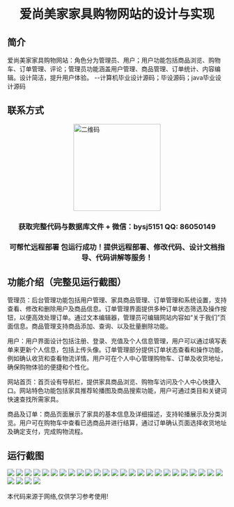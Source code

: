 <p><h1 align="center">爱尚美家家具购物网站的设计与实现</h1></p>

## 简介
爱尚美家家具购物网站：角色分为管理员、用户；用户功能包括商品浏览、购物车、订单管理、评论；管理员功能涵盖用户管理、商品管理、订单统计、内容编辑。设计简洁，提升用户体验。    --计算机毕业设计源码；毕设源码；java毕业设计源码


## 联系方式
<img src="https://bs-1329754181.cos.ap-shanghai.myqcloud.com/wx.jpg" alt="二维码" style="display: block; margin: 0 auto;" width="200px">
<p><h3 align="center">获取完整代码与数据库文件 + 微信：bysj5151 QQ: 86050149</h3></p>
<p><h3 align="center">可帮忙远程部署 包运行成功！提供远程部署、修改代码、设计文档指导、代码讲解等服务！</h3></p>

## 功能介绍（完整见运行截图）
管理员：后台管理功能包括用户管理、家具商品管理、订单管理和系统设置，支持查看、修改和删除用户及商品信息。订单管理界面提供多种订单状态筛选及操作按钮，以便高效处理订单。通过文本编辑器，管理员可编辑网站内容如“关于我们”页面信息。商品管理支持商品添加、查询、以及批量删除功能。

用户：用户界面设计包括注册、登录、充值及个人信息管理，用户可以通过填写表单来更新个人信息，包括上传头像。订单管理部分提供订单状态查看和操作功能，例如确认收货和查看物流详情。用户可在个人中心管理购物车、订单及收货地址，确保购物体验的便捷和个性化。

网站首页：首页设有导航栏，提供家具商品浏览、购物车访问及个人中心快捷入口。网站特色功能包括家具推荐轮播图及商品搜索功能，用户可通过类目和关键词快速查找所需家具。

商品及订单：商品页面展示了家具的基本信息及详细描述，支持轮播展示及分类浏览。用户可在购物车中查看已选商品并进行结算，通过订单确认页面选择收货地址及确定支付，完成购物流程。


## 运行截图
![](https://bs-1329754181.cos.ap-shanghai.myqcloud.com/ssm/AisongMeijiaFurnitureShoppingWebsite/img/001.jpg)
![](https://bs-1329754181.cos.ap-shanghai.myqcloud.com/ssm/AisongMeijiaFurnitureShoppingWebsite/img/002.jpg)
![](https://bs-1329754181.cos.ap-shanghai.myqcloud.com/ssm/AisongMeijiaFurnitureShoppingWebsite/img/003.jpg)
![](https://bs-1329754181.cos.ap-shanghai.myqcloud.com/ssm/AisongMeijiaFurnitureShoppingWebsite/img/004.jpg)
![](https://bs-1329754181.cos.ap-shanghai.myqcloud.com/ssm/AisongMeijiaFurnitureShoppingWebsite/img/005.jpg)
![](https://bs-1329754181.cos.ap-shanghai.myqcloud.com/ssm/AisongMeijiaFurnitureShoppingWebsite/img/006.jpg)
![](https://bs-1329754181.cos.ap-shanghai.myqcloud.com/ssm/AisongMeijiaFurnitureShoppingWebsite/img/007.jpg)
![](https://bs-1329754181.cos.ap-shanghai.myqcloud.com/ssm/AisongMeijiaFurnitureShoppingWebsite/img/008.jpg)
![](https://bs-1329754181.cos.ap-shanghai.myqcloud.com/ssm/AisongMeijiaFurnitureShoppingWebsite/img/009.jpg)
![](https://bs-1329754181.cos.ap-shanghai.myqcloud.com/ssm/AisongMeijiaFurnitureShoppingWebsite/img/010.jpg)
![](https://bs-1329754181.cos.ap-shanghai.myqcloud.com/ssm/AisongMeijiaFurnitureShoppingWebsite/img/011.jpg)
![](https://bs-1329754181.cos.ap-shanghai.myqcloud.com/ssm/AisongMeijiaFurnitureShoppingWebsite/img/012.jpg)
![](https://bs-1329754181.cos.ap-shanghai.myqcloud.com/ssm/AisongMeijiaFurnitureShoppingWebsite/img/013.jpg)
![](https://bs-1329754181.cos.ap-shanghai.myqcloud.com/ssm/AisongMeijiaFurnitureShoppingWebsite/img/014.jpg)
![](https://bs-1329754181.cos.ap-shanghai.myqcloud.com/ssm/AisongMeijiaFurnitureShoppingWebsite/img/015.jpg)
![](https://bs-1329754181.cos.ap-shanghai.myqcloud.com/ssm/AisongMeijiaFurnitureShoppingWebsite/img/016.jpg)
![](https://bs-1329754181.cos.ap-shanghai.myqcloud.com/ssm/AisongMeijiaFurnitureShoppingWebsite/img/017.jpg)
![](https://bs-1329754181.cos.ap-shanghai.myqcloud.com/ssm/AisongMeijiaFurnitureShoppingWebsite/img/018.jpg)
![](https://bs-1329754181.cos.ap-shanghai.myqcloud.com/ssm/AisongMeijiaFurnitureShoppingWebsite/img/019.jpg)
![](https://bs-1329754181.cos.ap-shanghai.myqcloud.com/ssm/AisongMeijiaFurnitureShoppingWebsite/img/020.jpg)
![](https://bs-1329754181.cos.ap-shanghai.myqcloud.com/ssm/AisongMeijiaFurnitureShoppingWebsite/img/021.jpg)
![](https://bs-1329754181.cos.ap-shanghai.myqcloud.com/ssm/AisongMeijiaFurnitureShoppingWebsite/img/022.jpg)
![](https://bs-1329754181.cos.ap-shanghai.myqcloud.com/ssm/AisongMeijiaFurnitureShoppingWebsite/img/023.jpg)
![](https://bs-1329754181.cos.ap-shanghai.myqcloud.com/ssm/AisongMeijiaFurnitureShoppingWebsite/img/024.jpg)
![](https://bs-1329754181.cos.ap-shanghai.myqcloud.com/ssm/AisongMeijiaFurnitureShoppingWebsite/img/025.jpg)
![](https://bs-1329754181.cos.ap-shanghai.myqcloud.com/ssm/AisongMeijiaFurnitureShoppingWebsite/img/026.jpg)
![](https://bs-1329754181.cos.ap-shanghai.myqcloud.com/ssm/AisongMeijiaFurnitureShoppingWebsite/img/027.jpg)
![](https://bs-1329754181.cos.ap-shanghai.myqcloud.com/ssm/AisongMeijiaFurnitureShoppingWebsite/img/028.jpg)
![](https://bs-1329754181.cos.ap-shanghai.myqcloud.com/ssm/AisongMeijiaFurnitureShoppingWebsite/img/029.jpg)

<p>本代码来源于网络,仅供学习参考使用!</p>
